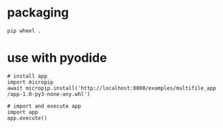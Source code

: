# packaging
```
pip wheel .
```

# use with pyodide
```
# install app
import micropip
await micropip.install('http://localhost:8000/examples/multifile_app
/app-1.0-py3-none-any.whl')

# import and execute app
import app
app.execute()
```
